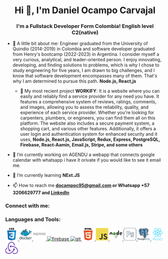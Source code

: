 <h1 align="center">Hi 👋, I'm Daniel Ocampo Carvajal</h1>
<h3 align="center">I'm a Fullstack Developer Form Colombia! English level C2(native)</h3>

- 💬 A little bit about me:
  Engineer graduated from the University of Quindío (2014-2019) in Colombia and software developer graduated from Henry's bootcamp (2022-2023) in Argentina. I consider myself a very curious, analytical, and leader-oriented person. I enjoy innovating, developing, and finding solutions to problems, which is why I chose to study engineering for five years, I am drawn to big challenges, and I know that software development encompasses many of them. That's why I am determined to pursue this path. **Node.js, React,js**

  - 💬 My most recient project **WORKIFY**: It is a website where you can easily and reliably find a service provider for any need you have. It features a comprehensive system of reviews, ratings, comments, and images, allowing you to assess the reliability, quality, and experience of each service provider. Whether you're looking for carpenters, plumbers, or engineers, you can find them all on this platform. The website also includes a secure payment system, a shopping cart, and various other features. Additionally, it offers a user login and authentication system for enhanced security and it uses, **Node.js, React.js, JavaScript, Redux, Express, PostgreSQL, Firebase, React-Aamin, Email.js, Stripe, and some others**

- 🔭 I’m currently working on AGENDU a webapp that connects google calendar with whatsapp i have it orivate if you would like to see it email me. 

- 🌱 I’m currently learning **NExt.JS**

- 📫 How to reach me **docampoc95@gmail.com or Whatsapp +57 3206629777 and [LinkedIn](https://www.linkedin.com/in/daniel-ocampo-dev/)**

<h3 align="left">Connect with me:</h3>
<p align="left">
</p>

<h3 align="left">Languages and Tools:</h3>
<p align="left"> <a href="https://www.w3schools.com/css/" target="_blank" rel="noreferrer"> <img src="https://raw.githubusercontent.com/devicons/devicon/master/icons/css3/css3-original-wordmark.svg" alt="css3" width="40" height="40"/> </a> <a href="https://www.docker.com/" target="_blank" rel="noreferrer"> <img src="https://raw.githubusercontent.com/devicons/devicon/master/icons/docker/docker-original-wordmark.svg" alt="docker" width="40" height="40"/> </a> <a href="https://expressjs.com" target="_blank" rel="noreferrer"> <img src="https://raw.githubusercontent.com/devicons/devicon/master/icons/express/express-original-wordmark.svg" alt="express" width="40" height="40"/> </a> <a href="https://firebase.google.com/" target="_blank" rel="noreferrer"> <img src="https://www.vectorlogo.zone/logos/firebase/firebase-icon.svg" alt="firebase" width="40" height="40"/> </a> <a href="https://git-scm.com/" target="_blank" rel="noreferrer"> <img src="https://www.vectorlogo.zone/logos/git-scm/git-scm-icon.svg" alt="git" width="40" height="40"/> </a> <a href="https://www.w3.org/html/" target="_blank" rel="noreferrer"> <img src="https://raw.githubusercontent.com/devicons/devicon/master/icons/html5/html5-original-wordmark.svg" alt="html5" width="40" height="40"/> </a> <a href="https://developer.mozilla.org/en-US/docs/Web/JavaScript" target="_blank" rel="noreferrer"> <img src="https://raw.githubusercontent.com/devicons/devicon/master/icons/javascript/javascript-original.svg" alt="javascript" width="40" height="40"/> </a> <a href="https://nodejs.org" target="_blank" rel="noreferrer"> <img src="https://raw.githubusercontent.com/devicons/devicon/master/icons/nodejs/nodejs-original-wordmark.svg" alt="nodejs" width="40" height="40"/> </a> <a href="https://www.photoshop.com/en" target="_blank" rel="noreferrer"> <img src="https://raw.githubusercontent.com/devicons/devicon/master/icons/photoshop/photoshop-line.svg" alt="photoshop" width="40" height="40"/> </a> <a href="https://www.postgresql.org" target="_blank" rel="noreferrer"> <img src="https://raw.githubusercontent.com/devicons/devicon/master/icons/postgresql/postgresql-original-wordmark.svg" alt="postgresql" width="40" height="40"/> </a> <a href="https://reactjs.org/" target="_blank" rel="noreferrer"> <img src="https://raw.githubusercontent.com/devicons/devicon/master/icons/react/react-original-wordmark.svg" alt="react" width="40" height="40"/> </a> <a href="https://redux.js.org" target="_blank" rel="noreferrer"> <img src="https://raw.githubusercontent.com/devicons/devicon/master/icons/redux/redux-original.svg" alt="redux" width="40" height="40"/> </a> </p>

